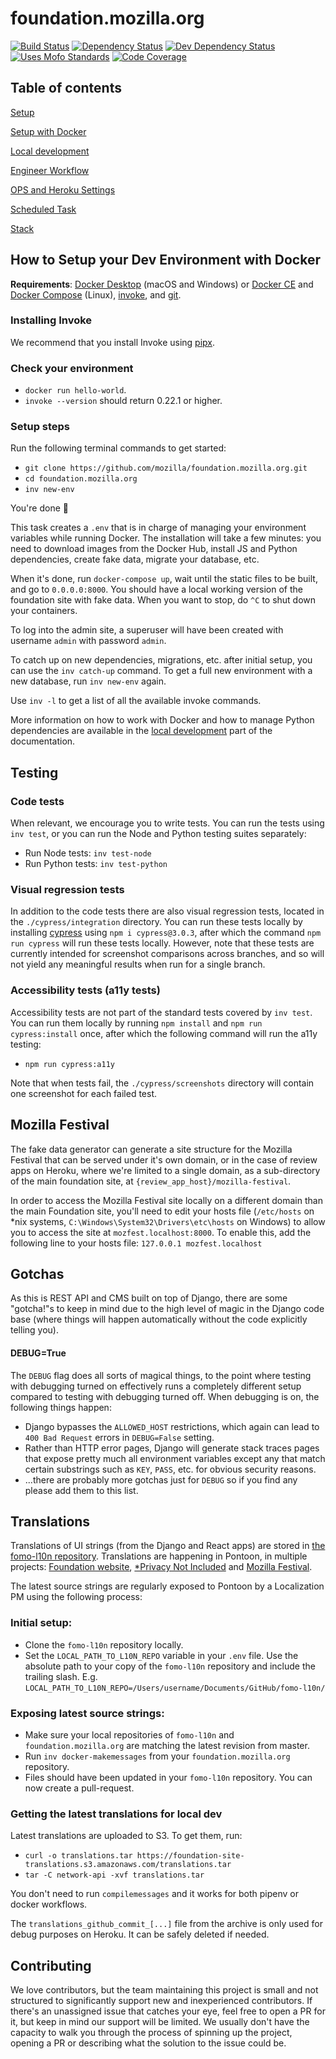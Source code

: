 # foundation.mozilla.org

[![Build Status](https://travis-ci.org/mozilla/foundation.mozilla.org.svg?branch=master)](https://travis-ci.org/mozilla/foundation.mozilla.org)
[![Dependency Status](https://david-dm.org/mozilla/network.svg)](https://david-dm.org/mozilla/network)
[![Dev Dependency Status](https://david-dm.org/mozilla/network/dev-status.svg)](https://david-dm.org/mozilla/network/?type=dev)
[![Uses Mofo Standards](https://MozillaFoundation.github.io/mofo-standards/badge.svg)](https://github.com/MozillaFoundation/mofo-standards)
[![Code Coverage](https://coveralls.io/repos/github/mozilla/foundation.mozilla.org/badge.svg?branch=master)](https://coveralls.io/github/mozilla/foundation.mozilla.org)

## Table of contents

[Setup](#setup)

[Setup with Docker](#how-to-setup-your-dev-environment-with-docker)

[Local development](docs/local_development.md)

[Engineer Workflow](docs/workflow.md)

[OPS and Heroku Settings](docs/ops_heroku_settings.md)

[Scheduled Task](docs/scheduled.md)

[Stack](docs/stack.md)

## How to Setup your Dev Environment with Docker

**Requirements**: [Docker Desktop](https://www.docker.com/products/docker-desktop) (macOS and Windows) or [Docker CE](https://docs.docker.com/install/#supported-platforms) and [Docker Compose](https://docs.docker.com/compose/install/) (Linux), [invoke](https://www.pyinvoke.org/installing.html), and [git](https://git-scm.com/).

### Installing Invoke

We recommend that you install Invoke using [pipx](https://pypi.org/project/pipx/).

### Check your environment

- `docker run hello-world`.
- `invoke --version` should return 0.22.1 or higher.

### Setup steps

Run the following terminal commands to get started:

- `git clone https://github.com/mozilla/foundation.mozilla.org.git`
- `cd foundation.mozilla.org`
- `inv new-env`

You're done :tada:

This task creates a `.env` that is in charge of managing your environment variables while running Docker. The installation will take a few minutes: you need to download images from the Docker Hub, install JS and Python dependencies, create fake data, migrate your database, etc.

When it's done, run `docker-compose up`, wait until the static files to be built, and go to `0.0.0.0:8000`. You should have a local working version of the foundation site with fake data. When you want to stop, do `^C` to shut down your containers.

To log into the admin site, a superuser will have been created with username `admin` with password `admin`.

To catch up on new dependencies, migrations, etc. after initial setup, you can use the `inv catch-up` command. To get a full new environment with a new database, run `inv new-env` again. 

Use `inv -l` to get a list of all the available invoke commands.

More information on how to work with Docker and how to manage Python dependencies are available in the [local development](docs/local_development.md) part of the documentation.

## Testing

### Code tests

When relevant, we encourage you to write tests. You can run the tests using `inv test`, or you can run the Node and Python testing suites separately:

- Run Node tests: `inv test-node`
- Run Python tests: `inv test-python`

### Visual regression tests

In addition to the code tests there are also visual regression tests, located in the `./cypress/integration` directory. You can run these tests locally by installing [cypress](https://www.cypress.io/) using `npm i cypress@3.0.3`, after which the command `npm run cypress` will run these tests locally. However, note that these tests are currently intended for screenshot comparisons across branches, and so will not yield any meaningful results when run for a single branch.

### Accessibility tests (a11y tests)

Accessibility tests are not part of the standard tests covered by `inv test`. You can run them locally by running `npm install` and `npm run cypress:install` once, after which the following command will run the a11y testing:

- `npm run cypress:a11y`

Note that when tests fail, the `./cypress/screenshots` directory will contain one screenshot for each failed test.

## Mozilla Festival

The fake data generator can generate a site structure for the Mozilla Festival that can be served under it's own domain, or in the case of review apps on Heroku, where we're limited to a single domain, as a sub-directory of the main foundation site, at `{review_app_host}/mozilla-festival`.

In order to access the Mozilla Festival site locally on a different domain than the main Foundation site, you'll need to edit your hosts file (`/etc/hosts` on *nix systems, `C:\Windows\System32\Drivers\etc\hosts` on Windows) to allow you to access the site at `mozfest.localhost:8000`. To enable this, add the following line to your hosts file: `127.0.0.1 mozfest.localhost`

## Gotchas

As this is REST API and CMS built on top of Django, there are some "gotcha!"s to keep in mind due to the high level of magic in the Django code base (where things will happen automatically without the code explicitly telling you).

#### **DEBUG=True**

The `DEBUG` flag does all sorts of magical things, to the point where testing with debugging turned on effectively runs a completely different setup compared to testing with debugging turned off. When debugging is on, the following things happen:

- Django bypasses the `ALLOWED_HOST` restrictions, which again can lead to `400 Bad Request` errors in `DEBUG=False` setting.
- Rather than HTTP error pages, Django will generate stack traces pages that expose pretty much all environment variables except any that match certain substrings such as `KEY`, `PASS`, etc. for obvious security reasons.
- ...there are probably more gotchas just for `DEBUG` so if you find any please add them to this list.

## Translations

Translations of UI strings (from the Django and React apps) are stored in [the fomo-l10n repository](https://github.com/mozilla-l10n/fomo-l10n). Translations are happening in Pontoon, in multiple projects: [Foundation website](https://pontoon.mozilla.org/projects/mozilla-foundation/), [\*Privacy Not Included](https://pontoon.mozilla.org/projects/privacy-not-included/) and [Mozilla Festival](https://pontoon.mozilla.org/projects/mozilla-festival/).

The latest source strings are regularly exposed to Pontoon by a Localization PM using the following process:

### Initial setup:
- Clone the `fomo-l10n` repository locally.
- Set the `LOCAL_PATH_TO_L10N_REPO` variable in your `.env` file. Use the absolute path to your copy of the `fomo-l10n` repository and include the trailing slash. E.g. `LOCAL_PATH_TO_L10N_REPO=/Users/username/Documents/GitHub/fomo-l10n/`

### Exposing latest source strings:
- Make sure your local repositories of `fomo-l10n` and `foundation.mozilla.org` are matching the latest revision from master.
- Run `inv docker-makemessages` from your `foundation.mozilla.org` repository.
- Files should have been updated in your `fomo-l10n` repository. You can now create a pull-request.

### Getting the latest translations for local dev

Latest translations are uploaded to S3. To get them, run:
- `curl -o translations.tar https://foundation-site-translations.s3.amazonaws.com/translations.tar`
- `tar -C network-api -xvf translations.tar`

You don't need to run `compilemessages` and it works for both pipenv or docker workflows.

The `translations_github_commit_[...]` file from the archive is only used for debug purposes on Heroku. It can be safely deleted if needed.

## Contributing

We love contributors, but the team maintaining this project is small and not structured to significantly support new and inexperienced contributors. If there's an unassigned issue that catches your eye, feel free to open a PR for it, but keep in mind our support will be limited. We usually don't have the capacity to walk you through the process of spinning up the project, opening a PR or describing what the solution to the issue could be.
